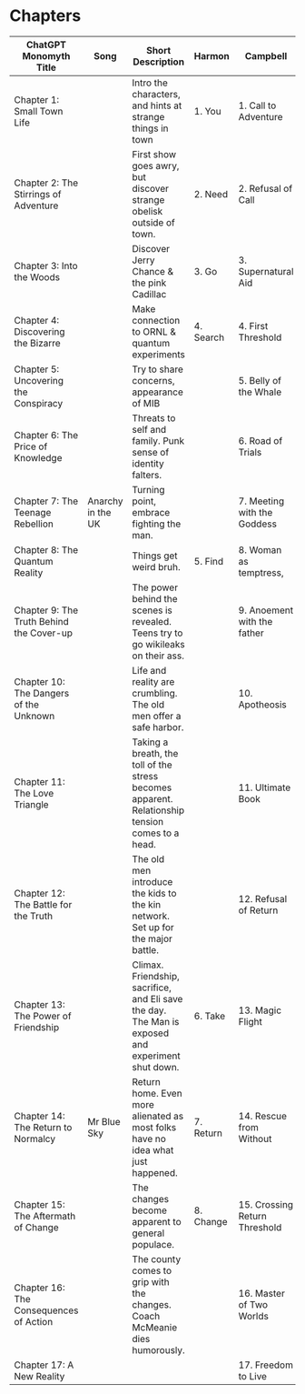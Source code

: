 
# Chapters


| ChatGPT Monomyth Title                   | Song              | Short Description                                                                                 | Harmon    | Campbell                      |
| ---------------------------------------- | ----------------- | ------------------------------------------------------------------------------------------------- | --------- | ----------------------------- |
| Chapter 1: Small Town Life               |                   | Intro the characters, and hints at strange things in town                                         | 1. You    | 1. Call to Adventure          |
| Chapter 2: The Stirrings of Adventure    |                   | First show goes awry, but discover strange obelisk outside of town.                               | 2. Need   | 2. Refusal of Call            |
| Chapter 3: Into the Woods                |                   | Discover Jerry Chance & the pink Cadillac                                                         | 3. Go     | 3. Supernatural Aid           |
| Chapter 4: Discovering the Bizarre       |                   | Make connection to ORNL & quantum experiments                                                     | 4. Search | 4. First Threshold            |
| Chapter 5: Uncovering the Conspiracy     |                   | Try to share concerns, appearance of MIB                                                          |           | 5. Belly of the Whale         |
| Chapter 6: The Price of Knowledge        |                   | Threats to self and family. Punk sense of identity falters.                                       |           | 6. Road of Trials             |
| Chapter 7: The Teenage Rebellion         | Anarchy in the UK | Turning point, embrace fighting the man.                                                          |           | 7. Meeting with the Goddess   |
| Chapter 8: The Quantum Reality           |                   | Things get weird bruh.                                                                            | 5. Find   | 8. Woman as temptress,        |
| Chapter 9: The Truth Behind the Cover-up |                   | The power behind the scenes is revealed.  Teens try to go wikileaks on their ass.                 |           | 9. Anoement with the father   |
| Chapter 10: The Dangers of the Unknown   |                   | Life and reality are crumbling. The old men offer a safe harbor.                                  |           | 10. Apotheosis                |
| Chapter 11: The Love Triangle            |                   | Taking a breath, the toll of the stress becomes apparent. Relationship tension comes to a head.   |           | 11. Ultimate Book             |
| Chapter 12: The Battle for the Truth     |                   | The old men introduce the kids to the kin network. Set up for the major battle.                   |           | 12. Refusal of Return         |
| Chapter 13: The Power of Friendship      |                   | Climax. Friendship, sacrifice, and Eli save the day. The Man is exposed and experiment shut down. | 6. Take   | 13. Magic Flight              |
| Chapter 14: The Return to Normalcy       | Mr Blue Sky       | Return home. Even more alienated as most folks have no idea what just happened.                   | 7. Return | 14. Rescue from Without       |
| Chapter 15: The Aftermath of Change      |                   | The changes become apparent to general populace.                                                  | 8. Change | 15. Crossing Return Threshold |
| Chapter 16: The Consequences of Action   |                   | The county comes to grip with the changes.  Coach McMeanie dies humorously.                       |           | 16. Master of Two Worlds      |
| Chapter 17: A New Reality                |                   |                                                                                                   |           | 17. Freedom to Live           |